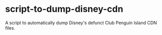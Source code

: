 # script-to-dump-disney-cdn
A script to automatically dump Disney's defunct Club Penguin Island CDN files. 
